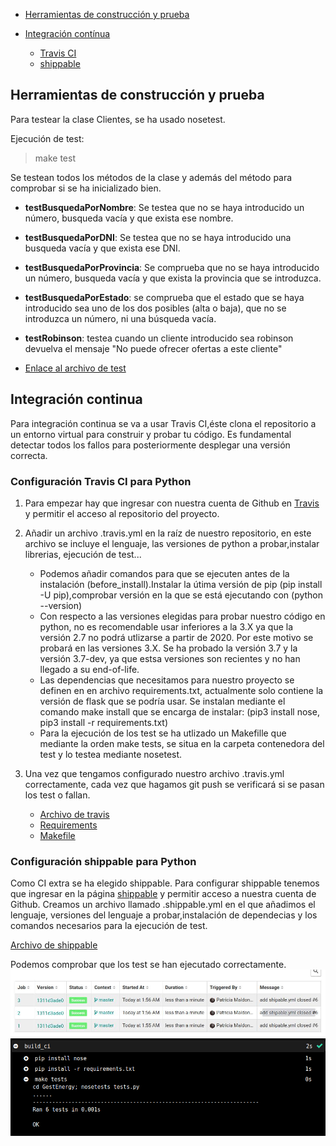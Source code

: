 

* [Herramientas de construcción y prueba](#tests)
* [Integración contínua](#CI)
  * [Travis CI](#travis)
  * [shippable](#shi)


  <a name="tests"></a>
## Herramientas de construcción y prueba
Para testear la clase Clientes, se ha usado nosetest.

Ejecución de test:
>  make test

Se testean todos los métodos de la clase y además del método para comprobar si se ha inicializado bien.
- **testBusquedaPorNombre**: Se testea que no se haya introducido un número, busqueda vacía y que exista ese nombre.
- **testBusquedaPorDNI**: Se testea que no se haya introducido una busqueda vacía y que exista ese DNI.
- **testBusquedaPorProvincia**:  Se comprueba que no se haya introducido un número, busqueda vacía y que exista la provincia que se introduzca.
- **testBusquedaPorEstado**: se comprueba que el estado que se haya introducido sea uno de los dos posibles (alta o baja), que no se introduzca un número, ni una búsqueda vacía.
- **testRobinson**: testea cuando un cliente introducido sea robinson devuelva el mensaje "No puede ofrecer ofertas a este cliente"

- [Enlace al archivo de test](https://github.com/patriciamaldonado/GestEnergy/blob/master/src/tests.py)

<a name="CI"></a>
## Integración continua

Para integración continua se va a usar Travis CI,éste clona el repositorio a un entorno virtual para construir y probar tu código. Es fundamental detectar todos los fallos para posteriormente desplegar una versión correcta.

<a name="travis"></a>
### Configuración Travis CI para Python

1. Para empezar hay que ingresar con nuestra cuenta de Github en [Travis](https://travis-ci.com/) y permitir el acceso al repositorio del proyecto.
2. Añadir un archivo .travis.yml en la raíz de nuestro repositorio, en este archivo se incluye el lenguaje, las versiones de python a probar,instalar librerias, ejecución de test...

      - Podemos añadir comandos para que se ejecuten antes de la instalación (before_install).Instalar la útima versión de pip                  (pip install -U pip),comprobar versión en la que se está ejecutando con (python --version)                     
      - Con respecto a las versiones elegidas para probar nuestro código en python, no es recomendable usar inferiores a la 3.X   ya que la versión 2.7 no podrá utlizarse a partir de 2020. Por este motivo se probará en las versiones 3.X.
      Se ha probado la versión 3.7  y la versión 3.7-dev, ya que estsa versiones son recientes y no han llegado a su end-of-life.
      -  Las dependencias que necesitamos para nuestro proyecto se definen en en archivo requirements.txt, actualmente solo contiene la versión de flask que se podría usar. Se instalan mediante el comando make install  que se encarga de instalar:
      (pip3 install nose, pip3 install -r requirements.txt)
      - Para la ejecución de los test se ha utlizado un Makefille que mediante la orden make tests, se situa en la carpeta contenedora del test y lo testea mediante nosetest.

3. Una vez que tengamos configurado nuestro archivo .travis.yml correctamente, cada vez que hagamos git push se verificará si se pasan los test o fallan.


    - [Archivo de travis](https://github.com/patriciamaldonado/GestEnergy/blob/master/.travis.yml)
    - [Requirements](https://github.com/patriciamaldonado/GestEnergy/blob/master/requirements.txt)
    - [Makefile](https://github.com/patriciamaldonado/GestEnergy/blob/master/Makefile)

<a name="shi"></a>
### Configuración shippable para Python
  Como CI extra se ha elegido shippable.
  Para configurar shippable tenemos que ingresar en la página [shippable](https://app.shippable.com) y permitir acceso a nuestra cuenta de Github.
  Creamos un archivo llamado .shippable.yml en el que añadimos el lenguaje, versiones del lenguaje a probar,instalación de dependecias y los comandos necesarios para la ejecución de test.

  [Archivo de shippable](https://github.com/patriciamaldonado/GestEnergy/blob/master/.shippable.yml)

 Podemos comprobar que los test se han ejecutado correctamente.
   ![shi](shi.jpg)
   ![build](builshi.png)
